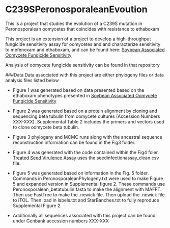 # C239SPeronosporaleanEvoution
This is a project that studies the evolution of a C239S mutation in Peronosporalean oomycetes that coincides with resistance to ethaboxam

This project is an extension of a project to develop a high-throughput fungicide sensitivity assay for oomycetes and and characterize sensitivity to mefenoxam and ethaboxam, and can be found here: [Soybean Associated Oomycete Fungicide Sensitivity](https://github.com/noelzach/Community_Fungicide_Sensitivity)

Analysis of oomycete fungicide sensitivity can be found in that repository

###Data 
Data associated with this project are either phylogeny files or data analysis files listed below 

* Figure 1 was generated based on data presented based on the ethaboxam phenotypes presented in [Soybean Associated Oomycete Fungicide Sensitivity](https://github.com/noelzach/Community_Fungicide_Sensitivity)
* Figure 2 was generated based on a protein alignment by cloning and sequencing beta tubulin from oomycete cultures (Accession Numbers XXX-XXX). Supplemental Table 2 includes the primers and vectors used to clone oomycete beta tubulin. 
* Figure 3 phylogeny and MCMC runs along with the ancestral sequence reconstruction information can be found in the Fig3 folder.
* Figure 4 was generated with the code contained within the Fig4 foler. [Treated Seed Virulence Assay](Fig4/seedrot.md) uses the seedinfectionassay_clean.csv file.
* Figure 5 was generated based on information in the Fig. 5 folder. Commands in PeronosporaleanPhylogeny.txt were used to make Figure 5 and expanded version in Supplemental figure 2. These commands use Peronosporalean_betatubulin.fasta to make the alignment with MAFFT. Then use FastTree to make the .newick file. Then upload the .newick file to iTOL. Then load in labels.txt and StarBanches.txt to fully reproduce Supplemental Figure 2. 

* Additionally all sequences associated with this project can be found under Genbank accession numbers XXX-XXX



